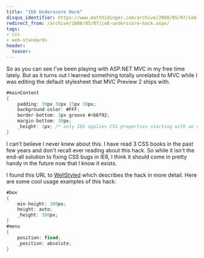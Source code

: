 ```yaml
---
title: "IE6 Underscore Hack"
disqus_identifier: https://www.matthidinger.com/archive/2008/05/07/ie6-underscore-hack.aspx
redirect_from: /archive/2008/05/07/ie6-underscore-hack.aspx/
tags: 
- css
- web-standards
header:
  teaser: 
---
```

So as you can see I've been playing with ASP.NET MVC in my free time lately. But as it turns out I learned something totally unrelated to MVC while I was editing the default stylesheet that MVC Preview 2 ships with.

```csharp
#mainContent
{
    padding: 30px 30px 15px 30px;
    background-color: #FFF;
    border-bottom: 3px groove #4b6f92;
    margin-bottom: 30px;
    _height: 1px; /* only IE6 applies CSS properties starting with an underscrore */
}
```

[](https://11011.net/software/vspaste)I can't believe I never knew about this. I have read 3 CSS books in the past few years and don't recall ever reading about this hack. So while it isn't the end-all solution to fixing CSS bugs in IE6, I think it should come in pretty handy in the future now that I know it exists.

I found this URL to [WellStyled](https://www.wellstyled.com/css-underscore-hack.html "https://www.wellstyled.com/css-underscore-hack.html") which describes the hack in more detail. Here are some cool usage examples of this hack:

```csharp
#box 
{ 
    min-height: 300px; 
    height: auto; 
    _height: 300px; 
}
#menu 
{ 
    position: fixed; 
    _position: absolute; 
}
```

